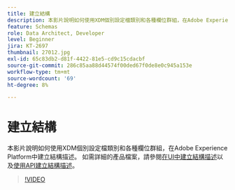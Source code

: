 ```yaml
---
title: 建立結構
description: 本影片說明如何使用XDM個別設定檔類別和各種欄位群組，在Adobe Experience Platform中建立結構描述。
feature: Schemas
role: Data Architect, Developer
level: Beginner
jira: KT-2697
thumbnail: 27012.jpg
exl-id: 65c83db2-d81f-4422-81e5-cd9c15cdacbf
source-git-commit: 286c85aa88d44574f00ded67f0de8e0c945a153e
workflow-type: tm+mt
source-wordcount: '69'
ht-degree: 8%

---
```


# 建立結構

本影片說明如何使用XDM個別設定檔類別和各種欄位群組，在Adobe Experience Platform中建立結構描述。 如需詳細的產品檔案，請參閱[在UI中建立結構描述](https://experienceleague.adobe.com/docs/experience-platform/xdm/tutorials/create-schema-ui.html?lang=zh-Hant)以及[使用API建立結構描述](https://experienceleague.adobe.com/docs/experience-platform/xdm/tutorials/create-schema-api.html?lang=zh-Hant)。

>[!VIDEO](https://video.tv.adobe.com/v/3430222?learn=on&enablevpops&captions=chi_hant)